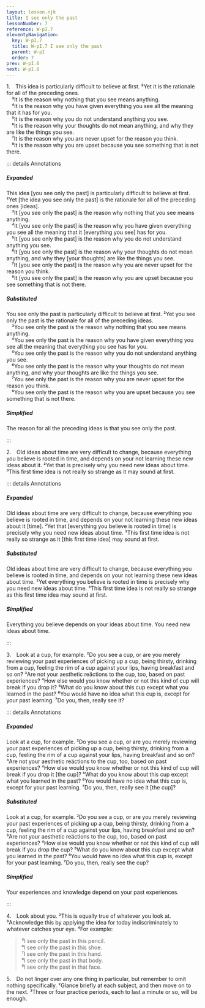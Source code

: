 ```yaml
---
layout: lesson.njk
title: I see only the past
lessonNumber: 7
reference: W-pI.7
eleventyNavigation:
  key: W-pI.7
  title: W-pI.7 I see only the past
  parent: W-pI
  order: 7
prev: W-pI.6
next: W-pI.8
---
```


1. This idea is particularly difficult to believe at first. 
²Yet it is the rationale for all of the preceding ones.  
 ³It is the reason why nothing that you see means anything.  
 ⁴It is the reason why you have given everything you see all the meaning that it has for you.  
 ⁵It is the reason why you do not understand anything you see.  
 ⁶It is the reason why your thoughts do not mean anything, and why they are like the things you see.  
 ⁷It is the reason why you are never upset for the reason you think.  
 ⁸It is the reason why you are upset because you see something that is not there.


::: details Annotations 

##### Expanded

This idea [you see only the past] is particularly difficult to believe at first. 
²Yet [the idea you see only the past] is the rationale for all of the preceding ones [ideas].  
 ³It [you see only the past] is the reason why nothing that you see means anything.  
 ⁴It [you see only the past] is the reason why you have given everything you see all the meaning that it [everything you see] has for you.  
 ⁵It [you see only the past] is the reason why you do not understand anything you see.  
 ⁶It [you see only the past] is the reason why your thoughts do not mean anything, and why they [your thoughts] are like the things you see.  
 ⁷It [you see only the past] is the reason why you are never upset for the reason you think.  
 ⁸It [you see only the past] is the reason why you are upset because you see something that is not there.

##### Substituted

You see only the past is particularly difficult to believe at first. ²Yet you see only the past is the rationale for all of the preceding ideas.  
 ³You see only the past is the reason why nothing that you see means anything.  
 ⁴You see only the past is the reason why you have given everything you see all the meaning that everything you see has for you.  
 ⁵You see only the past is the reason why you do not understand anything you see.  
 ⁶You see only the past is the reason why your thoughts do not mean anything, and why your thoughts are like the things you see.  
 ⁷You see only the past is the reason why you are never upset for the reason you think.  
 ⁸You see only the past is the reason why you are upset because you see something that is not there.

##### Simplified

The reason for all the preceding ideas is that you see only the past.

:::

2. Old ideas about time are very difficult to change, because everything you believe is rooted in time, and depends on your not learning these new ideas about it. 
²Yet that is precisely why you need new ideas about time. 
³This first time idea is not really so strange as it may sound at first.

::: details Annotations

##### Expanded

Old ideas about time are very difficult to change, because everything you believe is rooted in time, and depends on your not learning these new ideas about it [time]. 
²Yet that [everything you believe is rooted in time] is precisely why you need new ideas about time. 
³This first time idea is not really so strange as it [this first time idea] may sound at first.

##### Substituted

Old ideas about time are very difficult to change, because everything you believe is rooted in time, and depends on your not learning these new ideas about time. 
²Yet everything you believe is rooted in time is precisely why you need new ideas about time. 
³This first time idea is not really so strange as this first time idea may sound at first.

##### Simplified

Everything you believe depends on your ideas about time. You need new ideas about time.

:::


3. Look at a cup, for example. 
²Do you see a cup, or are you merely reviewing your past experiences of picking up a cup, being thirsty, drinking from a cup, feeling the rim of a cup against your lips, having breakfast and so on? 
³Are not your aesthetic reäctions to the cup, too, based on past experiences? 
⁴How else would you know whether or not this kind of cup will break if you drop it? 
⁵What do you know about this cup except what you learned in the past? 
⁶You would have no idea what this cup is, except for your past learning. 
⁷Do you, then, really see it?

::: details Annotations

##### Expanded

Look at a cup, for example. 
²Do you see a cup, or are you merely reviewing your past experiences of picking up a cup, being thirsty, drinking from a cup, feeling the rim of a cup against your lips, having breakfast and so on? 
³Are not your aesthetic reäctions to the cup, too, based on past experiences? 
⁴How else would you know whether or not this kind of cup will break if you drop it [the cup]? 
⁵What do you know about this cup except what you learned in the past? 
⁶You would have no idea what this cup is, except for your past learning. 
⁷Do you, then, really see it [the cup]?

##### Substituted

Look at a cup, for example. 
²Do you see a cup, or are you merely reviewing your past experiences of picking up a cup, being thirsty, drinking from a cup, feeling the rim of a cup against your lips, having breakfast and so on? 
³Are not your aesthetic reäctions to the cup, too, based on past experiences? 
⁴How else would you know whether or not this kind of cup will break if you drop the cup? 
⁵What do you know about this cup except what you learned in the past? 
⁶You would have no idea what this cup is, except for your past learning. ⁷Do you, then, really see the cup?

##### Simplified

Your experiences and knowledge depend on your past experiences.

:::

4. Look about you. 
²This is equally true of whatever you look at. 
³Acknowledge this by applying the idea for today indiscriminately to whatever catches your eye. 
⁴For example:

>⁵I see only the past in this pencil.  
⁶I see only the past in this shoe.  
⁷I see only the past in this hand.  
⁸I see only the past in that body.  
⁹I see only the past in that face.

5. Do not linger over any one thing in particular, but remember to omit nothing specifically. 
²Glance briefly at each subject, and then move on to the next. 
³Three or four practice periods, each to last a minute or so, will be enough.